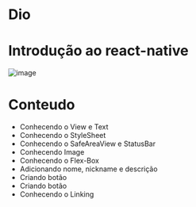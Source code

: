 # Dio
# Introdução ao react-native
![image](https://dsm01pap007files.storage.live.com/y4m8m8vKKPpvzgIriW5frsKvYh9qg5YV9QNiGv9kuOhs5_aR9j9ElWN044raPI07fZoJBGO1rDs4LwXWqCjek0M_DP_-3YlE1lwsrFgIMk1S7ESSxkpmmvBFum1wZid7ORgPMvuHzfXauhzwaB7pAu3zExF6c4nS_KA26gTaNJ8mWqwWNxo6XT-OcYBj904ituLNWWwO0_RWWLo6WArtfVm1Wt43wnV3foT860iAMyMH7E?encodeFailures=1&width=430&height=765)

# Conteudo
 - Conhecendo o View e Text
 - Conhecendo o StyleSheet
 - Conhecendo o SafeAreaView e StatusBar
 - Conhecendo Image
 - Conhecendo o Flex-Box
 - Adicionando nome, nickname e descrição
 - Criando botão
 - Criando botão
 - Conhecendo o Linking

